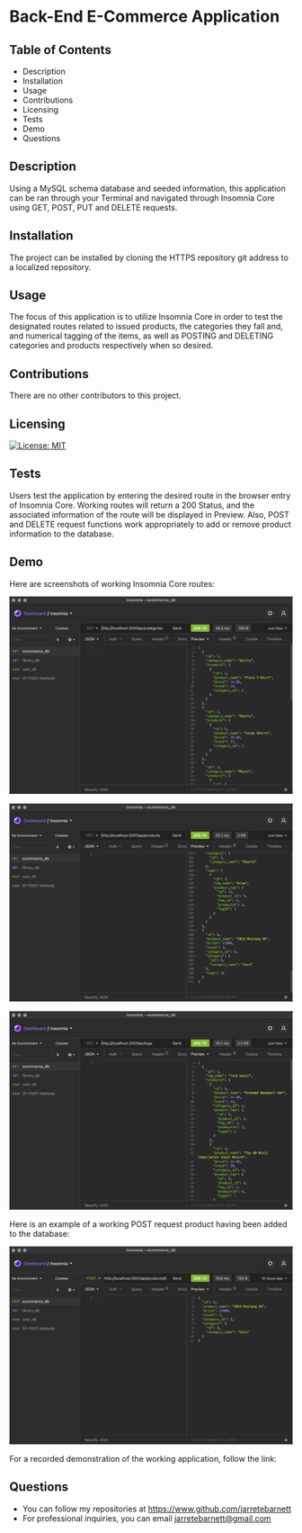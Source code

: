 # Back-End E-Commerce Application

## Table of Contents

* Description
* Installation
* Usage
* Contributions
* Licensing
* Tests
* Demo
* Questions

## Description

Using a MySQL schema database and seeded information, this application can be ran through your Terminal and navigated through Insomnia Core using GET, POST, PUT and DELETE requests.

## Installation

The project can be installed by cloning the HTTPS repository git address to a localized repository.

## Usage

The focus of this application is to utilize Insomnia Core in order to test the designated routes related to issued products, the categories they fall and, and numerical tagging of the items, as well as POSTING and DELETING categories and products respectively when so desired.

## Contributions

There are no other contributors to this project.

## Licensing

[![License: MIT](https://img.shields.io/badge/License-MIT-blue.svg)](https://opensource.org/licenses/MIT)

## Tests

Users test the application by entering the desired route in the browser entry of Insomnia Core. Working routes will return a 200 Status, and the associated information of the route will be displayed in Preview. Also, POST and DELETE request functions work appropriately to add or remove product information to the database.

## Demo

Here are screenshots of working Insomnia Core routes:

![category route](assets/categoryroute.png)

![product route](assets/productroute.png)

![tag route](assets/tagroute.png)

Here is an example of a working POST request product having been added to the database:

![added](assets/addedproduct.png)

For a recorded demonstration of the working application, follow the link:

## Questions

* You can follow my repositories at https://www.github.com/jarretebarnett
* For professional inquiries, you can email jarretebarnett@gmail.com